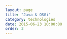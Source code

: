 ```yaml
---
layout: page
title: "Java & OSGi"
category: technologies
date: 2015-06-23 10:00:00
order: 3
---
```



